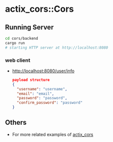 # actix_cors::Cors

## Running Server

```sh
cd cors/backend
cargo run
# starting HTTP server at http://localhost:8080
```

### web client

- [http://localhost:8080/user/info](http://localhost:8080/user/info)
  ```json
  payload structure
  {
    "username": "username",
    "email": "email",
    "password": "password",
    "confirm_password": "password"
  }
  ```

## Others

- For more related examples of [actix_cors](https://docs.rs/actix-cors/latest/actix_cors/struct.Cors.html)
